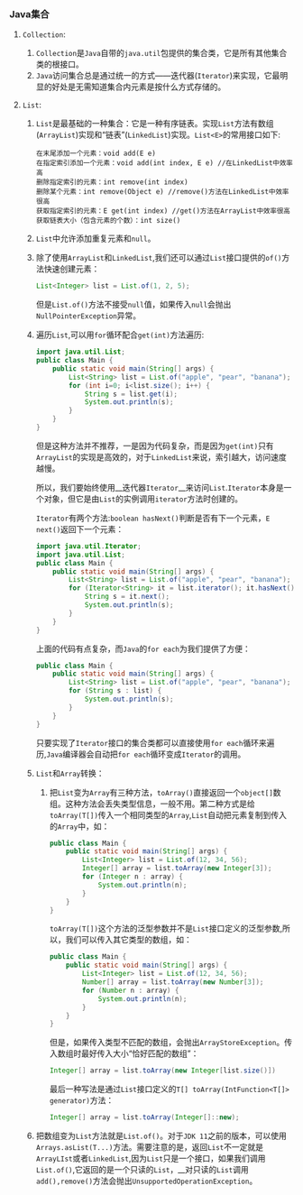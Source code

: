 ### Java集合 ###

1. `Collection`:

   1. `Collection`是`Java`自带的`java.util`包提供的集合类，它是所有其他集合类的根接口。
   2. `Java`访问集合总是通过统一的方式——迭代器(`Iterator`)来实现，它最明显的好处是无需知道集合内元素是按什么方式存储的。

2. `List`:

   1. `List`是最基础的一种集合：它是一种有序链表。实现`List`方法有数组(`ArrayList`)实现和“链表”(`LinkedList`)实现。`List<E>`的常用接口如下:

      ```shell
      在末尾添加一个元素：void add(E e)
      在指定索引添加一个元素：void add(int index, E e) //在LinkedList中效率高
      删除指定索引的元素：int remove(int index)
      删除某个元素：int remove(Object e) //remove()方法在LinkedList中效率很高
      获取指定索引的元素：E get(int index) //get()方法在ArrayList中效率很高
      获取链表大小（包含元素的个数）：int size()
      ```

   2.  `List`中允许添加重复元素和`null`。

   3. 除了使用`ArrayList`和`LinkedList`,我们还可以通过`List`接口提供的`of()`方法快速创建元素：

      ```java
      List<Integer> list = List.of(1, 2, 5);
      ```

      但是`List.of()`方法不接受`null`值，如果传入`null`会抛出`NullPointerException`异常。

   4. 遍历`List`,可以用`for`循环配合`get(int)`方法遍历:

      ```java
      import java.util.List;
      public class Main {
          public static void main(String[] args) {
              List<String> list = List.of("apple", "pear", "banana");
              for (int i=0; i<list.size(); i++) {
                  String s = list.get(i);
                  System.out.println(s);
              }
          }
      }
      ```

      但是这种方法并不推荐，一是因为代码复杂，而是因为`get(int)`只有`ArrayList`的实现是高效的，对于`LinkedList`来说，索引越大，访问速度越慢。

      所以，我们要始终使用__迭代器`Iterator`__来访问`List`.`Iterator`本身是一个对象，但它是由`List`的实例调用`iterator`方法时创建的。

      `Iterator`有两个方法:`boolean hasNext()`判断是否有下一个元素，`E next()`返回下一个元素：

      ```java
      import java.util.Iterator;
      import java.util.List;
      public class Main {
          public static void main(String[] args) {
              List<String> list = List.of("apple", "pear", "banana");
              for (Iterator<String> it = list.iterator(); it.hasNext(); ) {
                  String s = it.next();
                  System.out.println(s);
              }
          }
      }
      ```

      上面的代码有点复杂，而`Java`的`for each`为我们提供了方便：

      ```java
      public class Main {
          public static void main(String[] args) {
              List<String> list = List.of("apple", "pear", "banana");
              for (String s : list) {
                  System.out.println(s);
              }
          }
      }
      ```

      只要实现了`Iterator`接口的集合类都可以直接使用`for each`循环来遍历,`Java`编译器会自动把`for each`循环变成`Iterator`的调用。

   5. `List`和`Array`转换：

      1. 把`List`变为`Array`有三种方法，`toArray()`直接返回一个`object[]`数组。这种方法会丢失类型信息，一般不用。第二种方式是给`toArray(T[])`传入一个相同类型的`Array`,`List`自动把元素复制到传入的`Array`中，如：

         ```java
         public class Main {
             public static void main(String[] args) {
                 List<Integer> list = List.of(12, 34, 56);
                 Integer[] array = list.toArray(new Integer[3]);
                 for (Integer n : array) {
                     System.out.println(n);
                 }
             }
         }
         ```

         `toArray(T[])`这个方法的泛型参数<T>并不是`List`接口定义的泛型参数<E>,所以，我们可以传入其它类型的数组，如：

         ```java
         public class Main {
             public static void main(String[] args) {
                 List<Integer> list = List.of(12, 34, 56);
                 Number[] array = list.toArray(new Number[3]);
                 for (Number n : array) {
                     System.out.println(n);
                 }
             }
         }
         ```

         但是，如果传入类型不匹配的数组，会抛出`ArrayStoreException`。传入数组时最好传入大小“恰好匹配的数组”：

         ```java
         Integer[] array = list.toArray(new Integer[list.size()])
         ```

         最后一种写法是通过`List`接口定义的`T[] toArray(IntFunction<T[]> generator)`方法：

         ```java
         Integer[] array = list.toArray(Integer[]::new);
         ```

   2. 把数组变为`List`方法就是`List.of()`。对于`JDK 11`之前的版本，可以使用`Arrays.asList(T...)`方法。需要注意的是，返回`List`不一定就是`ArrayLIst`或者`LinkedList`,因为`List`只是一个接口，如果我们调用`List.of()`,它返回的是一个只读的`List`，__对只读的`List`调用`add(),remove()`方法会抛出`UnsupportedOperationException`。

   

   

   